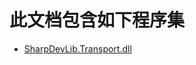 # 此文档包含如下程序集

* [SharpDevLib.Transport.dll](./SharpDevLib.Transport.assembly.md "SharpDevLib.Transport.dll")

